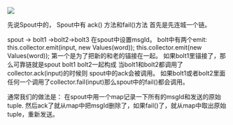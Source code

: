 ![](http://git.oschina.net/wzj777/princeWiki/raw/master/pic/storm/storm-1.png)

先说Spout中的，
Spout中有
ack() 方法和fail()方法
首先是先连城一个链。

spout -> bolt1 ->bolt2->bolt3
在spout中设置msgId。
bolt中有两个emit: this.collector.emit(input, new Values(word));
    this.collector.emit(new Values(word));
第一个是为了把新的和老的锚接在一起。  如果bolt1里锚接了，那么可靠链就是spout bolt1 bolt2一起构成
当bolt1和bolt2都调用了collector.ack(input)的时候则  spout中的ack会被调用。
如果bolt1或者bolt2里面任何一个调用了collector.fail(input)那么spout中的fail()都会调用。

通常我们的做法是：
在spout中用一个map记录一下所有的msgId和发送的原始tuple.
然后ack了就从map中把msgId删除了，如果fail()了，就从map中取出原始tuple，重新发送。